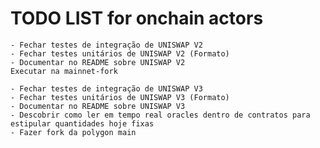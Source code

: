 # TODO LIST for onchain actors
    
    
    - Fechar testes de integração de UNISWAP V2
    - Fechar testes unitários de UNISWAP V2 (Formato)
    - Documentar no README sobre UNISWAP V2
    Executar na mainnet-fork

    - Fechar testes de integração de UNISWAP V3
    - Fechar testes unitários de UNISWAP V3 (Formato)
    - Documentar no README sobre UNISWAP V3
    - Descobrir como ler em tempo real oracles dentro de contratos para estipular quantidades hoje fixas
    - Fazer fork da polygon main

##
